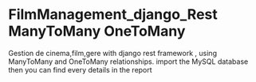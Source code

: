 # FilmManagement_django_Rest ManyToMany OneToMany

Gestion de cinema,film,gere with django rest framework , using ManyToMany and OneToMany relationships.
import the MySQL database
then you can find every details in the report
